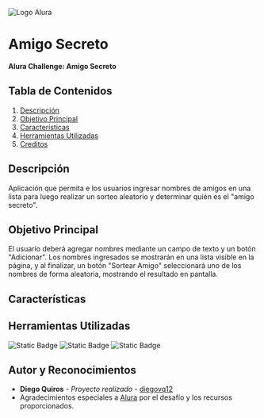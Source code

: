 ![Logo Alura](https://media.licdn.com/dms/image/D5622AQGs6LsoRCsSmQ/feedshare-shrink_2048_1536/0/1682569167851?e=2147483647&v=beta&t=5DzfeL6KOhq_-woBzBhB5BNCBmUvIbkQZgmtI33OcCs)

# Amigo Secreto
**Alura Challenge: Amigo Secreto**


## Tabla de Contenidos
1. [Descripción](#descripción)
2. [Objetivo Principal](#objetivo-principal)
3. [Características](#características)
4. [Herramientas Utilizadas](#herramientas-utilizadas)
5. [Creditos](#Autor-y-Reconocimientos)

## Descripción
Aplicación que permita e los usuarios ingresar nombres de amigos en una lista para luego realizar un sorteo aleatorio y determinar quién es el "amigo secreto".

## Objetivo Principal
El usuario deberá agregar nombres mediante un campo de texto y un botón "Adicionar". Los nombres ingresados se mostrarán en una lista visible en la página, y al finalizar, un botón "Sortear Amigo" seleccionará uno de los nombres de forma aleatoria, mostrando el resultado en pantalla.

## Características


## Herramientas Utilizadas
![Static Badge](https://img.shields.io/badge/JavaScript-yellow)
![Static Badge](https://img.shields.io/badge/CSS-blue)
![Static Badge](https://img.shields.io/badge/HTML-orange)

## Autor y Reconocimientos
- **Diego Quiros** - *Proyecto realizado* - [diegovq12](https://github.com/diegovq12)
- Agradecimientos especiales a [Alura](https://www.alura.com.br) por el desafío y los recursos proporcionados.
